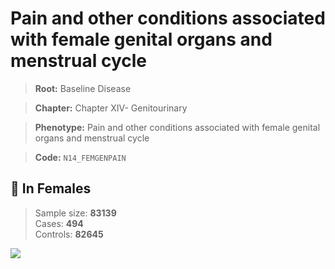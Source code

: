 # Pain and other conditions associated with female genital organs and menstrual cycle

> **Root:** Baseline Disease  

> **Chapter:** Chapter XIV- Genitourinary  

> **Phenotype:** Pain and other conditions associated with female genital organs and menstrual cycle  

> **Code:** `N14_FEMGENPAIN`

## 👩 In Females  
> Sample size: **83139**  
> Cases: **494**  
> Controls: **82645**
<img src="/Disease/Figures/ALL/Incidence/N14_FEMGENPAIN.png"/>
<CsvTable src="/public/Disease/Data/ALL/Incidence/COX_N14_FEMGENPAIN.csv" label="🔍 View full results" />
